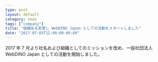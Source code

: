 ```yaml
---
type: post
layout: default
category: news
tags: ["company"]
title: "組織名を変更し WebDINO Japan としての活動をスタートしました"
date: "2017-07-03T12:00:00-09:00"
---
```

2017 年 7 月より社名および組織としてのミッションを改め、一般社団法人 WebDINO Japan としての活動を開始しました。
